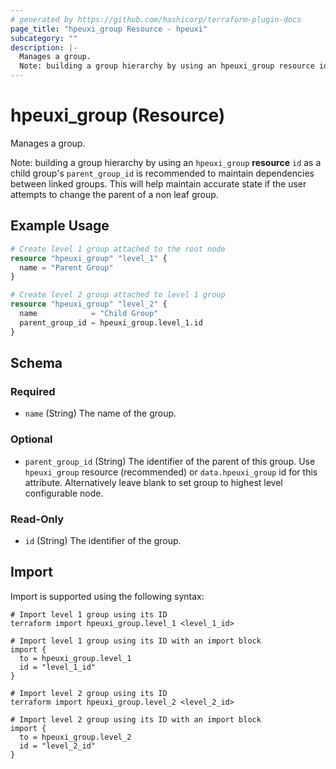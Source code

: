 ```yaml
---
# generated by https://github.com/hashicorp/terraform-plugin-docs
page_title: "hpeuxi_group Resource - hpeuxi"
subcategory: ""
description: |-
  Manages a group.
  Note: building a group hierarchy by using an hpeuxi_group resource id as a child group's parent_group_id is recommended to maintain dependencies between linked groups. This will help maintain accurate state if the user attempts to change the parent of a non leaf group.
---
```


# hpeuxi_group (Resource)

Manages a group. 

Note: building a group hierarchy by using an `hpeuxi_group` **resource** `id` as a child group's `parent_group_id` is recommended to maintain dependencies between linked groups. This will help maintain accurate state if the user attempts to change the parent of a non leaf group.

## Example Usage

```terraform
# Create level 1 group attached to the root node
resource "hpeuxi_group" "level_1" {
  name = "Parent Group"
}

# Create level 2 group attached to level 1 group
resource "hpeuxi_group" "level_2" {
  name            = "Child Group"
  parent_group_id = hpeuxi_group.level_1.id
}
```

<!-- schema generated by tfplugindocs -->
## Schema

### Required

- `name` (String) The name of the group.

### Optional

- `parent_group_id` (String) The identifier of the parent of this group. Use `hpeuxi_group` resource (recommended) or `data.hpeuxi_group` id for this attribute. Alternatively leave blank to set group to highest level configurable node.

### Read-Only

- `id` (String) The identifier of the group.

## Import

Import is supported using the following syntax:

```shell
# Import level 1 group using its ID
terraform import hpeuxi_group.level_1 <level_1_id>

# Import level 1 group using its ID with an import block
import {
  to = hpeuxi_group.level_1
  id = "level_1_id"
}

# Import level 2 group using its ID
terraform import hpeuxi_group.level_2 <level_2_id>

# Import level 2 group using its ID with an import block
import {
  to = hpeuxi_group.level_2
  id = "level_2_id"
}
```
